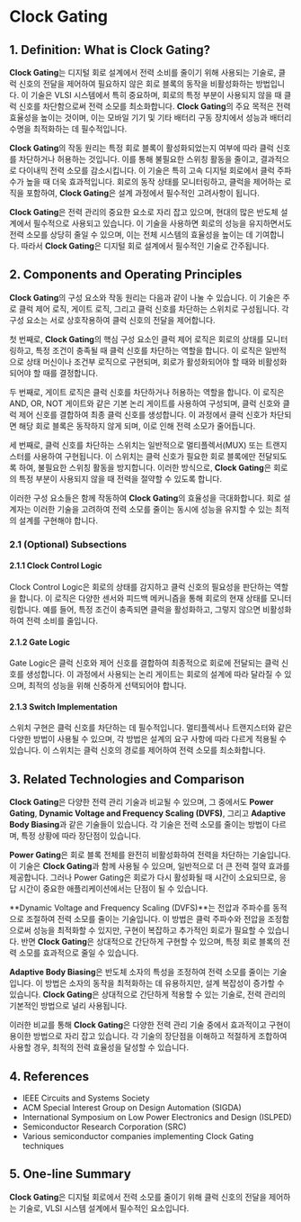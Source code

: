 # Clock Gating

## 1. Definition: What is **Clock Gating**?
**Clock Gating**는 디지털 회로 설계에서 전력 소비를 줄이기 위해 사용되는 기술로, 클럭 신호의 전달을 제어하여 필요하지 않은 회로 블록의 동작을 비활성화하는 방법입니다. 이 기술은 VLSI 시스템에서 특히 중요하며, 회로의 특정 부분이 사용되지 않을 때 클럭 신호를 차단함으로써 전력 소모를 최소화합니다. **Clock Gating**의 주요 목적은 전력 효율성을 높이는 것이며, 이는 모바일 기기 및 기타 배터리 구동 장치에서 성능과 배터리 수명을 최적화하는 데 필수적입니다.

**Clock Gating**의 작동 원리는 특정 회로 블록이 활성화되었는지 여부에 따라 클럭 신호를 차단하거나 허용하는 것입니다. 이를 통해 불필요한 스위칭 활동을 줄이고, 결과적으로 다이내믹 전력 소모를 감소시킵니다. 이 기술은 특히 고속 디지털 회로에서 클럭 주파수가 높을 때 더욱 효과적입니다. 회로의 동작 상태를 모니터링하고, 클럭을 제어하는 로직을 포함하여, **Clock Gating**은 설계 과정에서 필수적인 고려사항이 됩니다.

**Clock Gating**은 전력 관리의 중요한 요소로 자리 잡고 있으며, 현대의 많은 반도체 설계에서 필수적으로 사용되고 있습니다. 이 기술을 사용하면 회로의 성능을 유지하면서도 전력 소모를 상당히 줄일 수 있으며, 이는 전체 시스템의 효율성을 높이는 데 기여합니다. 따라서 **Clock Gating**은 디지털 회로 설계에서 필수적인 기술로 간주됩니다.

## 2. Components and Operating Principles
**Clock Gating**의 구성 요소와 작동 원리는 다음과 같이 나눌 수 있습니다. 이 기술은 주로 클럭 제어 로직, 게이트 로직, 그리고 클럭 신호를 차단하는 스위치로 구성됩니다. 각 구성 요소는 서로 상호작용하여 클럭 신호의 전달을 제어합니다.

첫 번째로, **Clock Gating**의 핵심 구성 요소인 클럭 제어 로직은 회로의 상태를 모니터링하고, 특정 조건이 충족될 때 클럭 신호를 차단하는 역할을 합니다. 이 로직은 일반적으로 상태 머신이나 조건부 로직으로 구현되며, 회로가 활성화되어야 할 때와 비활성화되어야 할 때를 결정합니다.

두 번째로, 게이트 로직은 클럭 신호를 차단하거나 허용하는 역할을 합니다. 이 로직은 AND, OR, NOT 게이트와 같은 기본 논리 게이트를 사용하여 구성되며, 클럭 신호와 클럭 제어 신호를 결합하여 최종 클럭 신호를 생성합니다. 이 과정에서 클럭 신호가 차단되면 해당 회로 블록은 동작하지 않게 되며, 이로 인해 전력 소모가 줄어듭니다.

세 번째로, 클럭 신호를 차단하는 스위치는 일반적으로 멀티플렉서(MUX) 또는 트랜지스터를 사용하여 구현됩니다. 이 스위치는 클럭 신호가 필요한 회로 블록에만 전달되도록 하여, 불필요한 스위칭 활동을 방지합니다. 이러한 방식으로, **Clock Gating**은 회로의 특정 부분이 사용되지 않을 때 전력을 절약할 수 있도록 합니다.

이러한 구성 요소들은 함께 작동하여 **Clock Gating**의 효율성을 극대화합니다. 회로 설계자는 이러한 기술을 고려하여 전력 소모를 줄이는 동시에 성능을 유지할 수 있는 최적의 설계를 구현해야 합니다.

### 2.1 (Optional) Subsections
#### 2.1.1 Clock Control Logic
Clock Control Logic은 회로의 상태를 감지하고 클럭 신호의 필요성을 판단하는 역할을 합니다. 이 로직은 다양한 센서와 피드백 메커니즘을 통해 회로의 현재 상태를 모니터링합니다. 예를 들어, 특정 조건이 충족되면 클럭을 활성화하고, 그렇지 않으면 비활성화하여 전력 소비를 줄입니다.

#### 2.1.2 Gate Logic
Gate Logic은 클럭 신호와 제어 신호를 결합하여 최종적으로 회로에 전달되는 클럭 신호를 생성합니다. 이 과정에서 사용되는 논리 게이트는 회로의 설계에 따라 달라질 수 있으며, 최적의 성능을 위해 신중하게 선택되어야 합니다.

#### 2.1.3 Switch Implementation
스위치 구현은 클럭 신호를 차단하는 데 필수적입니다. 멀티플렉서나 트랜지스터와 같은 다양한 방법이 사용될 수 있으며, 각 방법은 설계의 요구 사항에 따라 다르게 적용될 수 있습니다. 이 스위치는 클럭 신호의 경로를 제어하여 전력 소모를 최소화합니다.

## 3. Related Technologies and Comparison
**Clock Gating**은 다양한 전력 관리 기술과 비교될 수 있으며, 그 중에서도 **Power Gating**, **Dynamic Voltage and Frequency Scaling (DVFS)**, 그리고 **Adaptive Body Biasing**과 같은 기술들이 있습니다. 각 기술은 전력 소모를 줄이는 방법이 다르며, 특정 상황에 따라 장단점이 있습니다.

**Power Gating**은 회로 블록 전체를 완전히 비활성화하여 전력을 차단하는 기술입니다. 이 기술은 **Clock Gating**과 함께 사용될 수 있으며, 일반적으로 더 큰 전력 절약 효과를 제공합니다. 그러나 Power Gating은 회로가 다시 활성화될 때 시간이 소요되므로, 응답 시간이 중요한 애플리케이션에서는 단점이 될 수 있습니다.

**Dynamic Voltage and Frequency Scaling (DVFS)**는 전압과 주파수를 동적으로 조절하여 전력 소모를 줄이는 기술입니다. 이 방법은 클럭 주파수와 전압을 조정함으로써 성능을 최적화할 수 있지만, 구현이 복잡하고 추가적인 회로가 필요할 수 있습니다. 반면 **Clock Gating**은 상대적으로 간단하게 구현할 수 있으며, 특정 회로 블록의 전력 소모를 효과적으로 줄일 수 있습니다.

**Adaptive Body Biasing**은 반도체 소자의 특성을 조정하여 전력 소모를 줄이는 기술입니다. 이 방법은 소자의 동작을 최적화하는 데 유용하지만, 설계 복잡성이 증가할 수 있습니다. **Clock Gating**은 상대적으로 간단하게 적용할 수 있는 기술로, 전력 관리의 기본적인 방법으로 널리 사용됩니다.

이러한 비교를 통해 **Clock Gating**은 다양한 전력 관리 기술 중에서 효과적이고 구현이 용이한 방법으로 자리 잡고 있습니다. 각 기술의 장단점을 이해하고 적절하게 조합하여 사용할 경우, 최적의 전력 효율성을 달성할 수 있습니다.

## 4. References
- IEEE Circuits and Systems Society
- ACM Special Interest Group on Design Automation (SIGDA)
- International Symposium on Low Power Electronics and Design (ISLPED)
- Semiconductor Research Corporation (SRC)
- Various semiconductor companies implementing Clock Gating techniques

## 5. One-line Summary
**Clock Gating**은 디지털 회로에서 전력 소모를 줄이기 위해 클럭 신호의 전달을 제어하는 기술로, VLSI 시스템 설계에서 필수적인 요소입니다.